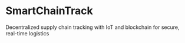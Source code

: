 # SmartChainTrack
Decentralized supply chain tracking with IoT and blockchain for secure, real-time logistics
